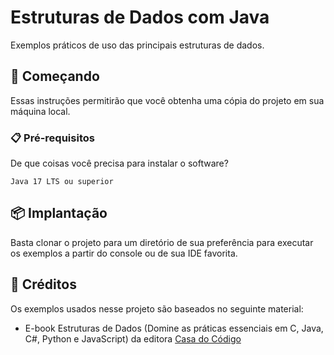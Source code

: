 # Estruturas de Dados com Java

Exemplos práticos de uso das principais estruturas de dados.

## 🚀 Começando

Essas instruções permitirão que você obtenha uma cópia do projeto em sua máquina local.

### 📋 Pré-requisitos

De que coisas você precisa para instalar o software?

```
Java 17 LTS ou superior
```

## 📦 Implantação

Basta clonar o projeto para um diretório de sua preferência para executar os exemplos a partir do console ou de sua IDE favorita. <br/>

## 🎁 Créditos

Os exemplos usados nesse projeto são baseados no seguinte material:

* E-book Estruturas de Dados (Domine as práticas essenciais em C, Java, C#, Python e JavaScript) da editora [Casa do Código](https://www.casadocodigo.com.br/)
